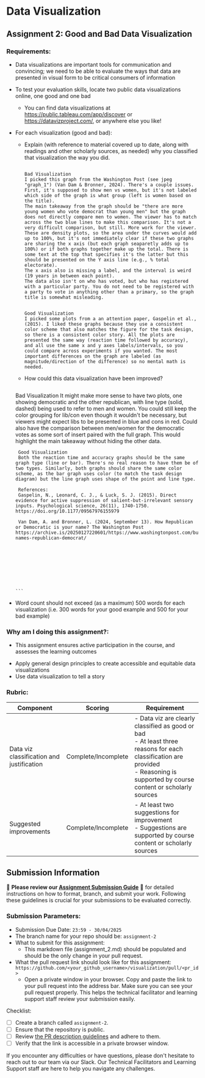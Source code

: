 # Data Visualization

## Assignment 2: Good and Bad Data Visualization

### Requirements:

- Data visualizations are important tools for communication and convincing; we need to be able to evaluate the ways that data are presented in visual form to be critical consumers of information 
- To test your evaluation skills, locate two public data visualizations online, one good and one bad  
    - You can find data visualizations at https://public.tableau.com/app/discover or https://datavizproject.com/, or anywhere else you like! 
- For each visualization (good and bad):  
    - Explain (with reference to material covered up to date, along with readings and other scholarly sources, as needed) why you classified that visualization the way you did.
      ```

      Bad Visualization
      I picked this graph from the Washington Post (see jpeg "graph_1") (Van Dam & Bronner, 2024). There's a couple issues.
      First, it's supposed to show men vs women, but it's not labeled which side of the graph is what group (left is women based on the title). 
      The main takeaway from the graph should be "there are more young women who vote democrat than young men" but the graph does not directly compare men to women. The viewer has to match across the two blue lines to make this comparison. It's not a very difficult comparison, but still. More work for the viewer.
      These are density plots, so the area under the curves would add up to 100%, but it's not immediately clear if these two graphs are sharing the x axis (but each graph seaparetly adds up to 100%) or if both graphs together make up the total. There is some text at the top that specifies it's the latter but this should be presented on the Y axis line (e.g., % total electorate).
      The x axis also is missing a label, and the interval is weird (19 years in between each point). 
      The data also isn't on who has voted, but who has registered with a particular party. You do not need to be registered with a party to vote in anything other than a primary, so the graph title is somewhat misleading.
    

      Good Visualization
      I picked some plots from a an attention paper, Gaspelin et al., (2015). I liked these graphs because they use a consistent color scheme that also matches the figure for the task design, so there is a consistent color story. All the plots are presented the same way (reaction time followed by accuracy), and all use the same x and y axes labels/intervals, so you could compare across experiments if you wanted. The most important differences on the graph are labeled (as magnitude/direction of the difference) so no mental math is needed. 

      ```
    - How could this data visualization have been improved?  
      ```
    Bad Visualization
       It might make more sense to have two plots, one showing democratic and the other republican, with line type (solid, dashed) being used to refer to men and women. You could still keep the color grouping for lib/con even though it wouldn't be necessary, but viewers might expect libs to be presented in blue and cons in red. 
       Could also have the comparison between men/women for the democratic votes as some sort of insert paired with the full graph. This would highlight the main takeaway without hiding the other data.

       Good Visualization
       Both the reaction time and accuracy graphs should be the same graph type (line or bar). There's no real reason to have them be of two types. Similarly, both graphs should share the same color scheme, as the bar graph uses color (to match the task design diagram) but the line graph uses shape of the point and line type.

       References:
       Gaspelin, N., Leonard, C. J., & Luck, S. J. (2015). Direct evidence for active suppression of salient-but-irrelevant sensory inputs. Psychological science, 26(11), 1740-1750. https://doi.org/10.1177/09567976155979
       
       Van Dam, A. and Bronner, L. (2024, September 13). How Republican or Democratic is your name? The Washington Post https://archive.is/20250127220601/https://www.washingtonpost.com/business/2024/09/13/popular-names-republican-democrat/








      
      ```
- Word count should not exceed (as a maximum) 500 words for each visualization (i.e. 
300 words for your good example and 500 for your bad example)

### Why am I doing this assignment?:

- This assignment ensures active participation in the course, and assesses the learning outcomes
* Apply general design principles to create accessible and equitable data visualizations
* Use data visualization to tell a story

### Rubric:

| Component               | Scoring   | Requirement                                                 |
|-------------------------|-----------|-------------------------------------------------------------|
| Data viz classification and justification | Complete/Incomplete | - Data viz are clearly classified as good or bad<br />- At least three reasons for each classification are provided<br />- Reasoning is supported by course content or scholarly sources |
| Suggested improvements  | Complete/Incomplete | - At least two suggestions for improvement<br />- Suggestions are supported by course content or scholarly sources |

## Submission Information

🚨 **Please review our [Assignment Submission Guide](https://github.com/UofT-DSI/onboarding/blob/main/onboarding_documents/submissions.md)** 🚨 for detailed instructions on how to format, branch, and submit your work. Following these guidelines is crucial for your submissions to be evaluated correctly.

### Submission Parameters:
* Submission Due Date: `23:59 - 30/04/2025`
* The branch name for your repo should be: `assignment-2`
* What to submit for this assignment:
    * This markdown file (assignment_2.md) should be populated and should be the only change in your pull request.
* What the pull request link should look like for this assignment: `https://github.com/<your_github_username>/visualization/pull/<pr_id>`
    * Open a private window in your browser. Copy and paste the link to your pull request into the address bar. Make sure you can see your pull request properly. This helps the technical facilitator and learning support staff review your submission easily.

Checklist:
- [ ] Create a branch called `assignment-2`.
- [ ] Ensure that the repository is public.
- [ ] Review [the PR description guidelines](https://github.com/UofT-DSI/onboarding/blob/main/onboarding_documents/submissions.md#guidelines-for-pull-request-descriptions) and adhere to them.
- [ ] Verify that the link is accessible in a private browser window.

If you encounter any difficulties or have questions, please don't hesitate to reach out to our team via our Slack. Our Technical Facilitators and Learning Support staff are here to help you navigate any challenges.
